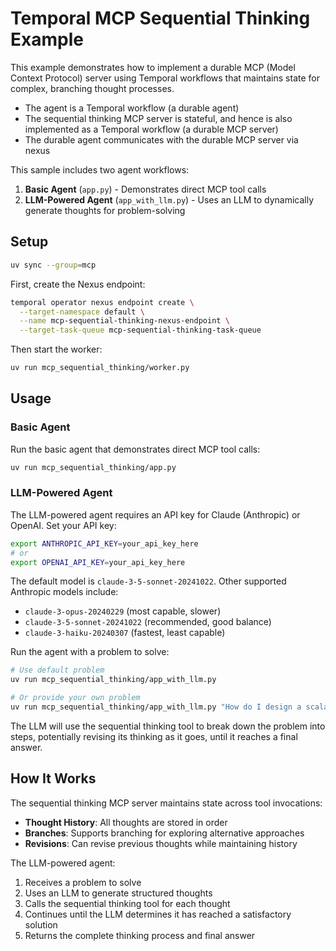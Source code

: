 # Temporal MCP Sequential Thinking Example

This example demonstrates how to implement a durable MCP (Model Context Protocol) server using Temporal workflows that maintains state for complex, branching thought processes.

- The agent is a Temporal workflow (a durable agent)
- The sequential thinking MCP server is stateful, and hence is also implemented as a Temporal workflow (a durable MCP server)  
- The durable agent communicates with the durable MCP server via nexus

This sample includes two agent workflows:
1. **Basic Agent** (`app.py`) - Demonstrates direct MCP tool calls
2. **LLM-Powered Agent** (`app_with_llm.py`) - Uses an LLM to dynamically generate thoughts for problem-solving

## Setup

```bash
uv sync --group=mcp
```

First, create the Nexus endpoint:
```bash
temporal operator nexus endpoint create \
  --target-namespace default \
  --name mcp-sequential-thinking-nexus-endpoint \
  --target-task-queue mcp-sequential-thinking-task-queue
```

Then start the worker:
```bash
uv run mcp_sequential_thinking/worker.py
```

## Usage

### Basic Agent

Run the basic agent that demonstrates direct MCP tool calls:
```bash
uv run mcp_sequential_thinking/app.py
```

### LLM-Powered Agent

The LLM-powered agent requires an API key for Claude (Anthropic) or OpenAI. Set your API key:
```bash
export ANTHROPIC_API_KEY=your_api_key_here
# or
export OPENAI_API_KEY=your_api_key_here
```

The default model is `claude-3-5-sonnet-20241022`. Other supported Anthropic models include:
- `claude-3-opus-20240229` (most capable, slower)
- `claude-3-5-sonnet-20241022` (recommended, good balance)
- `claude-3-haiku-20240307` (fastest, least capable)

Run the agent with a problem to solve:
```bash
# Use default problem
uv run mcp_sequential_thinking/app_with_llm.py

# Or provide your own problem
uv run mcp_sequential_thinking/app_with_llm.py "How do I design a scalable microservices architecture?"
```

The LLM will use the sequential thinking tool to break down the problem into steps, potentially revising its thinking as it goes, until it reaches a final answer.

## How It Works

The sequential thinking MCP server maintains state across tool invocations:
- **Thought History**: All thoughts are stored in order
- **Branches**: Supports branching for exploring alternative approaches
- **Revisions**: Can revise previous thoughts while maintaining history

The LLM-powered agent:
1. Receives a problem to solve
2. Uses an LLM to generate structured thoughts
3. Calls the sequential thinking tool for each thought
4. Continues until the LLM determines it has reached a satisfactory solution
5. Returns the complete thinking process and final answer
